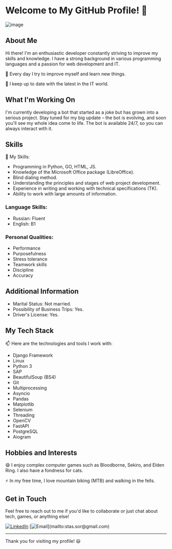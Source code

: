 # Welcome to My GitHub Profile! 👋
 ![image](https://media0.giphy.com/media/heIX5HfWgEYlW/giphy.gif?cid=ecf05e47kpkt79xfavubguwomgv445c6f0ei57si5hm8qj98&rid=giphy.gif&ct=g)<br>



## About Me

Hi there! I'm an enthusiastic developer constantly striving to improve my skills and knowledge. I have a strong background in various programming languages and a passion for web development and IT.

🌱 Every day I try to improve myself and learn new things.

👯 I keep up to date with the latest in the IT world.

## What I'm Working On

I'm currently developing a bot that started as a joke but has grown into a serious project. Stay tuned for my big update – the bot is evolving, and soon you'll see my whole idea come to life. The bot is available 24/7, so you can always interact with it.

## Skills

💬 My Skills:
- Programming in Python, GO, HTML, JS.
- Knowledge of the Microsoft Office package (LibreOffice).
- Blind dialing method.
- Understanding the principles and stages of web project development.
- Experience in writing and working with technical specifications (TK).
- Ability to work with large amounts of information.

### Language Skills:
- Russian: Fluent
- English: B1

### Personal Qualities:
- Performance
- Purposefulness
- Stress tolerance
- Teamwork skills
- Discipline
- Accuracy

## Additional Information

- Marital Status: Not married.
- Possibility of Business Trips: Yes.
- Driver's License: Yes.

## My Tech Stack

📫 Here are the technologies and tools I work with:
- Django Framework
- Linux
- Python 3
- SAP
- BeautifulSoup (BS4)
- Git
- Multiprocessing
- Asyncio
- Pandas
- Matplotlib
- Selenium
- Threading
- OpenCV
- FastAPI
- PostgreSQL
- Aiogram

## Hobbies and Interests

😄 I enjoy complex computer games such as Bloodborne, Sekiro, and Elden Ring. I also have a fondness for cats.

⚡ In my free time, I love mountain biking (MTB) and walking in the fells.

## Get in Touch

Feel free to reach out to me if you'd like to collaborate or just chat about tech, games, or anything else!

[![LinkedIn](https://gogeticons.com/frontend/web/icons/data/2/6/8/8/1/4/telegram_icon_512.png)](https://t.me/Staks_sor)
[![Email]([https://img.shields.io/badge/Email-Send%20Mail-green](https://logolook.net/wp-content/uploads/2021/06/Gmail-Logo-2013-1536x864.png))](mailto:stas.sor@gmail.com)

---

Thank you for visiting my profile! 😃



